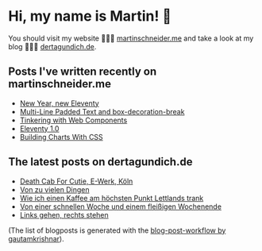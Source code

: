 # Hi, my name is Martin! 👋 
You should visit my website 👨🏼‍💻  [martinschneider.me](https://martinschneider.me) and take a look at my blog 🤷🏼‍♂️ [dertagundich.de](https://www.dertagundich.de).

## Posts I've written recently on martinschneider.me
<!-- MSME-POST-LIST:START -->
- [New Year, new Eleventy](https://martinschneider.me/articles/new-year-new-eleventy/)
- [Multi-Line Padded Text and box-decoration-break](https://martinschneider.me/articles/multi-line-padded-text-and-box-decoration-break/)
- [Tinkering with Web Components](https://martinschneider.me/articles/tinkering-with-web-components/)
- [Eleventy 1.0](https://martinschneider.me/articles/eleventy-1-0/)
- [Building Charts With CSS](https://martinschneider.me/articles/building-charts-with-css/)
<!-- MSME-POST-LIST:END -->

## The latest posts on dertagundich.de
<!-- DTUI-POST-LIST:START -->
- [Death Cab For Cutie, E-Werk, Köln](https://www.dertagundich.de/blog/2023/03/death-cab-for-cutie-e-werk-koln)
- [Von zu vielen Dingen](https://www.dertagundich.de/blog/2023/03/von-zu-vielen-dingen)
- [Wie ich einen Kaffee am höchsten Punkt Lettlands trank](https://www.dertagundich.de/blog/2023/03/wie-ich-einen-kaffee-am-hochsten-punkt-lettlands-trank)
- [Von einer schnellen Woche und einem fleißigen Wochenende](https://www.dertagundich.de/blog/2023/03/von-einer-schnellen-woche-und-einem-fleissigen-wochenende)
- [Links gehen, rechts stehen](https://www.dertagundich.de/blog/2023/02/links-gehen-rechts-stehen)
<!-- DTUI-POST-LIST:END -->

(The list of blogposts is generated with the [blog-post-workflow by gautamkrishnar](https://github.com/gautamkrishnar/blog-post-workflow)).
